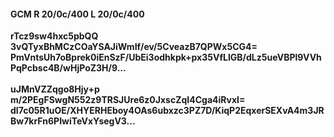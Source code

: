 #### GCM R 20/0c/400 L 20/0c/400
**rTcz9sw4hxc5pbQQ**<br/>**3vQTyxBhMCzCOaYSAJiWmIf/ev/5CveazB7QPWx5CG4=**<br/>**PmVntsUh7oBprek0iEnSzF/UbEi3odhkpk+px35VfLIGB/dLz5ueVBPl9VVhPqPcbsc4B/wHjPoZ3H/9...**<br/><br/>
**uJMnVZZqgo8Hjy+p**<br/>**m/2PEgFSwgN552z9TRSJUre6z0JxscZqI4Cga4iRvxI=**<br/>**dI7c05R1uOE/XHYERHEboy4OAs6ubxzc3PZ7D/KiqP2EqxerSEXvA4m3JRBw7krFn6PIwiTeVxYsegV3...**